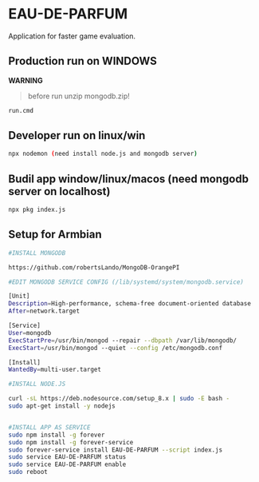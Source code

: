 # EAU-DE-PARFUM
Application for faster game evaluation.

## Production run on WINDOWS

**WARNING**
> before run unzip mongodb.zip!
```bash
run.cmd
```
## Developer run on linux/win
```bash
npx nodemon (need install node.js and mongodb server)
```
## Budil app window/linux/macos (need mongodb server on localhost)
```bash
npx pkg index.js
```
## Setup for Armbian 
```bash
#INSTALL MONGODB 

https://github.com/robertsLando/MongoDB-OrangePI

#EDIT MONGODB SERVICE CONFIG (/lib/systemd/system/mongodb.service)

[Unit]
Description=High-performance, schema-free document-oriented database
After=network.target

[Service]
User=mongodb
ExecStartPre=/usr/bin/mongod --repair --dbpath /var/lib/mongodb/
ExecStart=/usr/bin/mongod --quiet --config /etc/mongodb.conf

[Install]
WantedBy=multi-user.target

#INSTALL NODE.JS

curl -sL https://deb.nodesource.com/setup_8.x | sudo -E bash -
sudo apt-get install -y nodejs


#INSTALL APP AS SERVICE 
sudo npm install -g forever
sudo npm install -g forever-service
sudo forever-service install EAU-DE-PARFUM --script index.js
sudo service EAU-DE-PARFUM status
sudo service EAU-DE-PARFUM enable
sudo reboot
```